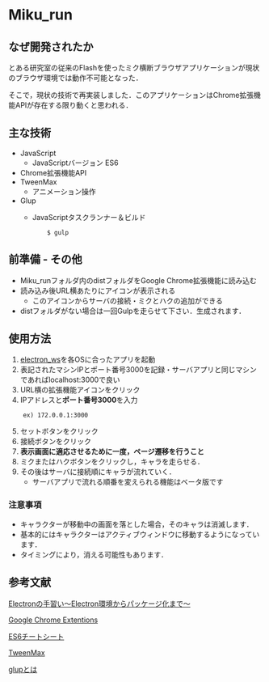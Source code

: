 # Miku_run
## なぜ開発されたか
とある研究室の従来のFlashを使ったミク横断ブラウザアプリケーションが現状のブラウザ環境では動作不可能となった．

そこで，現状の技術で再実装しました．このアプリケーションはChrome拡張機能APIが存在する限り動くと思われる．

## 主な技術
- JavaScript
    - JavaScriptバージョン ES6
- Chrome拡張機能API
- TweenMax
    - アニメーション操作
- Glup
    - JavaScriptタスクランナー＆ビルド

        ```
            $ gulp
        ```
## 前準備 - その他
- Miku_runフォルダ内のdistフォルダをGoogle Chrome拡張機能に読み込む
- 読み込み後URL横あたりにアイコンが表示される
    - このアイコンからサーバの接続・ミクとハクの追加ができる
- distフォルダがない場合は一回Gulpを走らせて下さい．生成されます．
## 使用方法
1. [electron_ws](https://github.com/yuiza/miku_run_server)を各OSに合ったアプリを起動
2. 表記されたマシンIPとポート番号3000を記録・サーバアプリと同じマシンであればlocalhost:3000で良い
3. URL横の拡張機能アイコンをクリック
4. IPアドレスと**ポート番号3000**を入力
```
    ex) 172.0.0.1:3000
```
5. セットボタンをクリック
6. 接続ボタンをクリック
7. **表示画面に適応させるために一度，ページ遷移を行うこと**
8. ミクまたはハクボタンをクリックし，キャラを走らせる．
9. その後はサーバに接続順にキャラが流れていく．
    - サーバアプリで流れる順番を変えられる機能はベータ版です

### 注意事項
+ キャラクターが移動中の画面を落とした場合，そのキャラは消滅します．
+ 基本的にはキャラクターはアクティブウィンドウに移動するようになっています．
+ タイミングにより，消える可能性もあります．

## 参考文献
[Electronの手習い〜Electron環境からパッケージ化まで〜](http://qiita.com/tagosaku324/items/c720499080d523bbe1d7)

[Google Chrome Extentions](https://developer.chrome.com/extensions)

[ES6チートシート](http://postd.cc/es6-cheatsheet/)

[TweenMax](https://greensock.com/tweenmax)

[glupとは](https://app.codegrid.net/entry/gulp-1)





